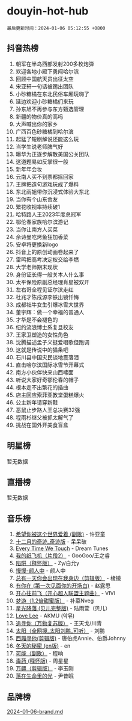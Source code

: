 # douyin-hot-hub

`最后更新时间：2024-01-06 05:12:55 +0800`

## 抖音热榜

1. 朝军在半岛西部发射200多枚炮弹
1. 欢迎各地小殿下勇闯哈尔滨
1. 回顾中国航天员出征太空
1. 宋亚轩一句话被踢出团队
1. 小砂糖橘在东北民俗车厢玩嗨了
1. 延边欢迎小砂糖橘们来玩
1. 孙东旭不再参与东方甄选管理
1. 新疆的物价真的高吗
1. 大声喊出你的家乡
1. 广西百色砂糖橘到哈尔滨
1. 起猛了短剧解说还能这么玩
1. 当学生说老师脾气好
1. 曝华为正逐步解散美国公关团队
1. 这道题易如反掌很一般
1. 新年年会妆
1. 云南人买不到票都摇回家
1. 王牌把造句游戏玩成了爆料
1. 东北雨姐带你沉浸式体验大东北
1. 当你有个山东舍友
1. 繁花收视率持续破1
1. 哈特路人王2023年度总冠军
1. 鄂伦春家族哈尔滨游记
1. 当你让南方人买菜
1. 佘诗曼吃烤鱼狂加香菜
1. 安卓将更换新logo
1. 抖音上的原创动画卷起来了
1. 雷鸣把高考决定权交给李燃
1. 大学老师期末现状
1. 身份证长得一般关本人什么事
1. 太平保险原副总经理肖星被双开
1. 左右哥全程见证尔滨走红
1. 杜兆才陈戌源李铁出镜忏悔
1. 成都社牛女生引爆冰雪大世界
1. 董宇辉：做一个幸福的普通人
1. 才华是不会褪色的
1. 纽约流浪博士系复旦校友
1. 王家卫塑造的女性角色
1. 沈腾描述孟子义挺爱唱歌但跑调
1. 这就是传说中的猫条吧
1. 石川县中国灾民谈地震落泪
1. 直击哈尔滨国际冰雪节开幕式
1. 南方小伙伴快来山西嗦面
1. 听说大家好奇鄂伦春的帽子
1. 根本走不出繁花的插曲
1. 店主回应索菲亚教堂蛋糕爆火
1. 公主新年请穿新鞋
1. 恶鼠止步路人王总决赛32强
1. 程雨杉继父被抓太解气了
1. 挑战在国外开美食盲盒

## 明星榜

暂无数据

## 直播榜

暂无数据

## 音乐榜

1. [希望你被这个世界爱着 (副歌)](https://sf3-cdn-tos.douyinstatic.com/obj/tos-cn-ve-2774/oUHCmWQfZlE3QQBKBeD8rCFLpJzPgCpImhsxMt) - 许亚童
1. [十二月的奇迹_奇迹版](https://sf86-cdn-tos.douyinstatic.com/obj/tos-cn-ve-2774/oMslvA9FBzGMGHnyUuoiiUjtIAXfMz6tzwByW8) - 呆呆破
1. [Every Time We Touch](https://sf86-cdn-tos.douyinstatic.com/obj/tos-cn-ve-2774/ogN6lUKQeBBfEVhIOMikG1CcJjugxk1tztZyhP) - Dream Tunes
1. [我的纸飞机（片段2）](https://sf86-cdn-tos.douyinstatic.com/obj/tos-cn-ve-2774/oM2ZrKcg2CD5AeRB2gkeXOFB1IxAGJdZPazYHf) - GooGoo/王之睿
1. [陷阱（释怀版）](https://sf86-cdn-tos.douyinstatic.com/obj/tos-cn-ve-2774/oE8C21LeZrzKLDFfQYgMzx4GAIHageG5IzayY7) - Zy/白允y
1. [慢慢-颜人中](https://sf86-cdn-tos.douyinstatic.com/obj/tos-cn-ve-2774/ocjHNfBXdBxQNC8ZGAeoLMFTUgtBg8bkExunDC) - 颜人中
1. [总有一天你会出现在我身边（剪辑版）](https://sf86-cdn-tos.douyinstatic.com/obj/tos-cn-ve-2774/oMLsHwhWW7CYoAhoWB9EXUQIzNBsfAJxpAoxCU) - 棱镜
1. [有你在 (第一次见面你的开场白)](https://sf3-cdn-tos.douyinstatic.com/obj/tos-cn-ve-2774/oAthrQ3ClJBfI57uBoFEgNDYtNCZ0TSYQQfxQ0) - 赵露思
1. [开心往前飞（开心超人联盟主题曲）](https://sf86-cdn-tos.douyinstatic.com/obj/tos-cn-ve-2774/9d8fb7c82cf1421fb93a9fe925275e0a) - VIVI
1. [梦游（1.2倍甜蜜版）](https://sf86-cdn-tos.douyinstatic.com/obj/tos-cn-ve-2774/o4gyAUm8hwufoEABmwVIiQtHsFuGzAEEWtNMzo) - 补菜Nveg
1. [星光降落 (贝儿完整版)](https://sf3-cdn-tos.douyinstatic.com/obj/tos-cn-ve-2774/okwB9hAwyAtsFFkFBzAX1hOOfQuIoMNs0W2Mwr) - 陆雨萱（贝儿）
1. [Love Lee](https://sf86-cdn-tos.douyinstatic.com/obj/tos-cn-ve-2774/o05GbkJGbCBTdDnMtB0fwOYgkeZp23vrWQDQBS) - AKMU (악뮤)
1. [追寻你（万物复苏版）](https://sf86-cdn-tos.douyinstatic.com/obj/tos-cn-ve-2774/oYeAZJsbjIDit9APmBg8u6uDUQnHmoCf3gbo74) - 王天戈/川青
1. [太阳（全网搜_太阳刘鹏_可听）](https://sf6-cdn-tos.douyinstatic.com/obj/tos-cn-ve-2774/ogWbyIQnlBFImVbeDocRdCIYtBHlbJXgfZMvgz) - 刘鹏
1. [西厢寻他(剪辑版)](https://sf86-cdn-tos.douyinstatic.com/obj/tos-cn-ve-2774/oUsAVfAQKlRNxEv5qxvIB8o5qmIWUcXbzJKJhw) - 唐伯虎Annie、伯爵Johnny
1. [冬天的秘密 (en版)](https://sf86-cdn-tos.douyinstatic.com/obj/tos-cn-ve-2774/okIuMHDdzyf3FjGK4Lphe1vfHcQaPIHAg0Z4CR) - en
1. [可能（副歌）](https://sf6-cdn-tos.douyinstatic.com/obj/tos-cn-ve-2774/cde1731888894259b333569393c2fb51) - 程响
1. [毒药 (释怀版)](https://sf86-cdn-tos.douyinstatic.com/obj/tos-cn-ve-2774/oYILMEAzspdZBIzy4frJNB8ZHPHWAhiwowd4Ad) - 周星星
1. [万疆（剪辑版）](https://sf6-cdn-tos.douyinstatic.com/obj/tos-cn-ve-2774/ooG7oVgFlDTelKCjCsTTobQvbdtj1BBQXnfZd8) - 李玉刚
1. [落在生命里的光](https://sf86-cdn-tos.douyinstatic.com/obj/tos-cn-ve-2774/d9ffa8c090124ea58bb10df9b510c01d) - 尹昔眠

## 品牌榜

[2024-01-06-brand.md](2024-01-06-brand.md)
